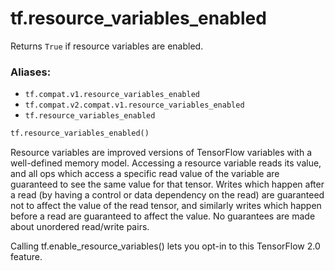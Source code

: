 <div itemscope itemtype="http://developers.google.com/ReferenceObject">
<meta itemprop="name" content="tf.resource_variables_enabled" />
<meta itemprop="path" content="Stable" />
</div>

# tf.resource_variables_enabled

Returns `True` if resource variables are enabled.

### Aliases:

* `tf.compat.v1.resource_variables_enabled`
* `tf.compat.v2.compat.v1.resource_variables_enabled`
* `tf.resource_variables_enabled`

``` python
tf.resource_variables_enabled()
```

<!-- Placeholder for "Used in" -->

Resource variables are improved versions of TensorFlow variables with a
well-defined memory model. Accessing a resource variable reads its value, and
all ops which access a specific read value of the variable are guaranteed to
see the same value for that tensor. Writes which happen after a read (by
having a control or data dependency on the read) are guaranteed not to affect
the value of the read tensor, and similarly writes which happen before a read
are guaranteed to affect the value. No guarantees are made about unordered
read/write pairs.

Calling tf.enable_resource_variables() lets you opt-in to this TensorFlow 2.0
feature.